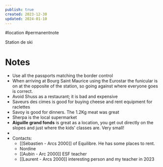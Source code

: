 ```yaml
---
publish: true
created: 2023-12-30
updated: 2024-01-10
---
```

#location #permanentnote 

Station de ski

# Notes 
- Use all the passports matching the border control
- When arriving at Bourg Saint Maurice using the Eurostar the funicular is on at the opposite of the station, so going against where everyone goes is correct.
- Avoid Shuss as a restaurant; it is bad and expensive 
- Saveurs des cimes is good for buying cheese and rent equipment for raclettes
- Savoy is good for dinners. The 1.2Kg meat was great
- Sherpa is the local supermarket 
- **Aiguille grand fonds** is great as a location, you get out directly on the slopes and just where the kids' classes are. Very small!
- 
- Contacts:
	- [[Sébastien - Arcs 2000]] of Equilibre. He has some places to rent. 
	- Nordine
	- [[Aubin - Arc 2000]] ESF teacher 
	- [[Laurent - Arcs 2000]] interesting person and my teacher in 2023